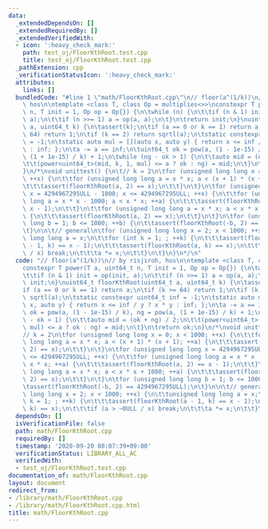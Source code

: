 ```yaml
---
data:
  _extendedDependsOn: []
  _extendedRequiredBy: []
  _extendedVerifiedWith:
  - icon: ':heavy_check_mark:'
    path: test_oj/FloorKthRoot.test.cpp
    title: test_oj/FloorKthRoot.test.cpp
  _pathExtension: cpp
  _verificationStatusIcon: ':heavy_check_mark:'
  attributes:
    links: []
  bundledCode: "#line 1 \"math/FloorKthRoot.cpp\"\n// floor(a^(1/k))\n// by risjiroh,\
    \ hos\n\ntemplate <class T, class Op = multiplies<>>\nconstexpr T power(T a, uint64_t\
    \ n, T init = 1, Op op = Op{}) {\n\twhile (n) {\n\t\tif (n & 1) init = op(init,\
    \ a);\n\t\tif (n >>= 1) a = op(a, a);\n\t}\n\treturn init;\n}\nuint64_t floorKthRoot(uint64_t\
    \ a, uint64_t k) {\n\tassert(k);\n\tif (a == 0 or k == 1) return a;\n\tif (k >=\
    \ 64) return 1;\n\tif (k == 2) return sqrtl(a);\n\tstatic constexpr uint64_t inf\
    \ = -1;\n\tstatic auto mul = [](auto x, auto y) { return x <= inf / y ? x * y\
    \ : inf; };\n\ta -= a == inf;\n\tuint64_t ok = pow(a, (1 - 1e-15) / k), ng = pow(a,\
    \ (1 + 1e-15) / k) + 1;\n\twhile (ng - ok > 1) {\n\t\tauto mid = (ok + ng) / 2;\n\
    \t\t(power<uint64_t>(mid, k, 1, mul) <= a ? ok : ng) = mid;\n\t}\n\treturn ok;\n\
    }\n/*\nvoid unittest() {\n\t// k = 2\n\tfor (unsigned long long x = 0; x < 1000;\
    \ ++x) {\n\t\tfor (unsigned long long a = x * x; a < (x + 1) * (x + 1); ++a) {\n\
    \t\t\tassert(floorKthRoot(a, 2) == x);\n\t\t}\n\t}\n\tfor (unsigned long long\
    \ x = 4294967295ULL - 1000; x <= 4294967295ULL; ++x) {\n\t\tfor (unsigned long\
    \ long a = x * x - 1000; a < x * x; ++a) {\n\t\t\tassert(floorKthRoot(a, 2) ==\
    \ x - 1);\n\t\t}\n\t\tfor (unsigned long long a = x * x; a < x * x + 1000; ++a)\
    \ {\n\t\t\tassert(floorKthRoot(a, 2) == x);\n\t\t}\n\t}\n\tfor (unsigned long\
    \ long b = 1; b <= 1000; ++b) {\n\t\tassert(floorKthRoot(-b, 2) == 4294967295ULL);\n\
    \t}\n\n\t// general\n\tfor (unsigned long long x = 2; x < 1000; ++x) {\n\t\tunsigned\
    \ long long a = x;\n\t\tfor (int k = 1; ; ++k) {\n\t\t\tassert(floorKthRoot(a\
    \ - 1, k) == x - 1);\n\t\t\tassert(floorKthRoot(a, k) == x);\n\t\t\tif (a > ~0ULL\
    \ / x) break;\n\t\t\ta *= x;\n\t\t}\n\t}\n}\n*/\n"
  code: "// floor(a^(1/k))\n// by risjiroh, hos\n\ntemplate <class T, class Op = multiplies<>>\n\
    constexpr T power(T a, uint64_t n, T init = 1, Op op = Op{}) {\n\twhile (n) {\n\
    \t\tif (n & 1) init = op(init, a);\n\t\tif (n >>= 1) a = op(a, a);\n\t}\n\treturn\
    \ init;\n}\nuint64_t floorKthRoot(uint64_t a, uint64_t k) {\n\tassert(k);\n\t\
    if (a == 0 or k == 1) return a;\n\tif (k >= 64) return 1;\n\tif (k == 2) return\
    \ sqrtl(a);\n\tstatic constexpr uint64_t inf = -1;\n\tstatic auto mul = [](auto\
    \ x, auto y) { return x <= inf / y ? x * y : inf; };\n\ta -= a == inf;\n\tuint64_t\
    \ ok = pow(a, (1 - 1e-15) / k), ng = pow(a, (1 + 1e-15) / k) + 1;\n\twhile (ng\
    \ - ok > 1) {\n\t\tauto mid = (ok + ng) / 2;\n\t\t(power<uint64_t>(mid, k, 1,\
    \ mul) <= a ? ok : ng) = mid;\n\t}\n\treturn ok;\n}\n/*\nvoid unittest() {\n\t\
    // k = 2\n\tfor (unsigned long long x = 0; x < 1000; ++x) {\n\t\tfor (unsigned\
    \ long long a = x * x; a < (x + 1) * (x + 1); ++a) {\n\t\t\tassert(floorKthRoot(a,\
    \ 2) == x);\n\t\t}\n\t}\n\tfor (unsigned long long x = 4294967295ULL - 1000; x\
    \ <= 4294967295ULL; ++x) {\n\t\tfor (unsigned long long a = x * x - 1000; a <\
    \ x * x; ++a) {\n\t\t\tassert(floorKthRoot(a, 2) == x - 1);\n\t\t}\n\t\tfor (unsigned\
    \ long long a = x * x; a < x * x + 1000; ++a) {\n\t\t\tassert(floorKthRoot(a,\
    \ 2) == x);\n\t\t}\n\t}\n\tfor (unsigned long long b = 1; b <= 1000; ++b) {\n\t\
    \tassert(floorKthRoot(-b, 2) == 4294967295ULL);\n\t}\n\n\t// general\n\tfor (unsigned\
    \ long long x = 2; x < 1000; ++x) {\n\t\tunsigned long long a = x;\n\t\tfor (int\
    \ k = 1; ; ++k) {\n\t\t\tassert(floorKthRoot(a - 1, k) == x - 1);\n\t\t\tassert(floorKthRoot(a,\
    \ k) == x);\n\t\t\tif (a > ~0ULL / x) break;\n\t\t\ta *= x;\n\t\t}\n\t}\n}\n*/"
  dependsOn: []
  isVerificationFile: false
  path: math/FloorKthRoot.cpp
  requiredBy: []
  timestamp: '2020-09-20 08:07:39+09:00'
  verificationStatus: LIBRARY_ALL_AC
  verifiedWith:
  - test_oj/FloorKthRoot.test.cpp
documentation_of: math/FloorKthRoot.cpp
layout: document
redirect_from:
- /library/math/FloorKthRoot.cpp
- /library/math/FloorKthRoot.cpp.html
title: math/FloorKthRoot.cpp
---
```

